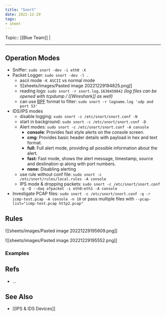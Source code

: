 ```yaml
---
title: "Snort"
date: 2022-12-29
tags:
- sheet
---
```


Topic:: [[Blue Team]] | 

---

## Operation Modes
- Sniffer: `sudo snort -dev -i eth0 -X`
- Packet Logger: `sudo snort -dev -l .`
	- ascii mode `-K ASCII` vs normal mode
	- ![[sheets/images/Pasted image 20221229194825.png]]
	- reading logs: `sudo snort -r snort.log.1638459842` *(log files can be opened with tcpdump / [[Wireshark]] as well)*
	- can use [BPF](https://en.wikipedia.org/wiki/Berkeley_Packet_Filter) format to filter: `sudo snort -r logname.log 'udp and port 53'`
- IDS/IPS modes
	- disable logging: `sudo snort -c /etc/snort/snort.conf -N`
	- start in background: `sudo snort -c /etc/snort/snort.conf -D`
	- Alert modes: `sudo snort -c /etc/snort/snort.conf -A console`
		- **console**: Provides fast style alerts on the console screen.
		- **cmg**: Provides basic header details with payload in hex and text format.
		- **full:** Full alert mode, providing all possible information about the alert.  
		- **fast:** Fast mode, shows the alert message, timestamp, source and destination ıp along with port numbers.
		- **none:** Disabling alerting
	- use rule without conf file: `sudo snort -c /etc/snort/rules/local.rules -A console`
	- IPS mode & dropping packets: `sudo snort -c /etc/snort/snort.conf -q -Q --daq afpacket -i eth0:eth1 -A console`
- Investigate PCAP files: `sudo snort -c /etc/snort/snort.conf -q -r icmp-test.pcap -A console -n 10` or pass multiple files with `--pcap-list="icmp-test.pcap http2.pcap"`

## Rules

![[sheets/images/Pasted image 20221229195609.png]]


![[sheets/images/Pasted image 20221229195552.png]]


### Examples


## Refs
- ...
## See Also
- [[IPS & IDS Devices]]
